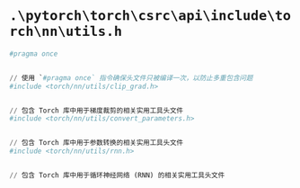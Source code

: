 # `.\pytorch\torch\csrc\api\include\torch\nn\utils.h`

```py
#pragma once


// 使用 `#pragma once` 指令确保头文件只被编译一次，以防止多重包含问题
#include <torch/nn/utils/clip_grad.h>


// 包含 Torch 库中用于梯度裁剪的相关实用工具头文件
#include <torch/nn/utils/convert_parameters.h>


// 包含 Torch 库中用于参数转换的相关实用工具头文件
#include <torch/nn/utils/rnn.h>


// 包含 Torch 库中用于循环神经网络 (RNN) 的相关实用工具头文件
```